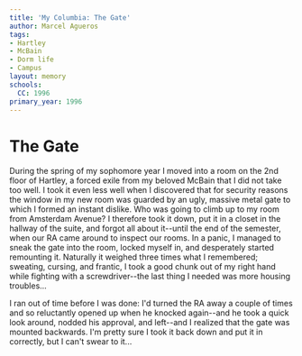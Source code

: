 ```yaml
---
title: 'My Columbia: The Gate'
author: Marcel Agueros
tags:
- Hartley
- McBain
- Dorm life
- Campus
layout: memory
schools:
  CC: 1996
primary_year: 1996
---
```

# The Gate

During the spring of my sophomore year I moved into a room on the 2nd floor of Hartley, a forced exile from my beloved McBain that I did not take too well. I took it even less well when I discovered that for security reasons the window in my new room was guarded by an ugly, massive metal gate to which I formed an instant dislike. Who was going to climb up to my room from Amsterdam Avenue? I therefore took it down, put it in a closet in the hallway of the suite, and forgot all about it--until the end of the semester, when our RA came around to inspect our rooms. In a panic, I managed to sneak the gate into the room, locked myself in, and desperately started remounting it. Naturally it weighed three times what I remembered; sweating, cursing, and frantic, I took a good chunk out of my right hand while fighting with a screwdriver--the last thing I needed was more housing troubles...

I ran out of time before I was done: I'd turned the RA away a couple of times and so reluctantly opened up when he knocked again--and he took a quick look around, nodded his approval, and left--and I realized that the gate was mounted backwards. I'm pretty sure I took it back down and put it in correctly, but I can't swear to it...
